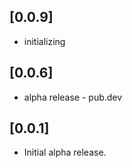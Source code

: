 ## [0.0.9]

* initializing

## [0.0.6]

* alpha release - pub.dev

## [0.0.1]

* Initial alpha release.
